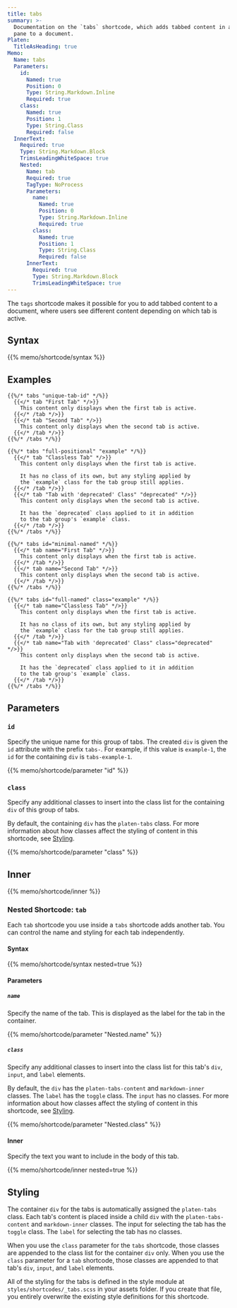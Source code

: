 ```yaml
---
title: tabs
summary: >-
  Documentation on the `tabs` shortcode, which adds tabbed content in a card
  pane to a document.
Platen:
  TitleAsHeading: true
Memo:
  Name: tabs
  Parameters:
    id:
      Named: true
      Position: 0
      Type: String.Markdown.Inline
      Required: true
    class:
      Named: true
      Position: 1
      Type: String.Class
      Required: false
  InnerText:
    Required: true
    Type: String.Markdown.Block
    TrimsLeadingWhiteSpace: true
    Nested:
      Name: tab
      Required: true
      TagType: NoProcess
      Parameters:
        name:
          Named: true
          Position: 0
          Type: String.Markdown.Inline
          Required: true
        class:
          Named: true
          Position: 1
          Type: String.Class
          Required: false
      InnerText:
        Required: true
        Type: String.Markdown.Block
        TrimsLeadingWhiteSpace: true
---
```


The `tags` shortcode makes it possible for you to add tabbed content to a document, where users see
different content depending on which tab is active.

## Syntax

{{% memo/shortcode/syntax %}}

## Examples

```memo-example-shortcode { title="Minimal Positional Example" }
{{%/* tabs "unique-tab-id" */%}}
  {{</* tab "First Tab" */>}}
    This content only displays when the first tab is active.
  {{</* /tab */>}}
  {{</* tab "Second Tab" */>}}
    This content only displays when the second tab is active.
  {{</* /tab */>}}
{{%/* /tabs */%}}
```

```memo-example-shortcode { title="Full Positional Example" }
{{%/* tabs "full-positional" "example" */%}}
  {{</* tab "Classless Tab" */>}}
    This content only displays when the first tab is active.

    It has no class of its own, but any styling applied by
    the `example` class for the tab group still applies.
  {{</* /tab */>}}
  {{</* tab "Tab with 'deprecated' Class" "deprecated" */>}}
    This content only displays when the second tab is active.

    It has the `deprecated` class applied to it in addition
    to the tab group's `example` class.
  {{</* /tab */>}}
{{%/* /tabs */%}}
```

```memo-example-shortcode { title="Minimal Named Example" }
{{%/* tabs id="minimal-named" */%}}
  {{</* tab name="First Tab" */>}}
    This content only displays when the first tab is active.
  {{</* /tab */>}}
  {{</* tab name="Second Tab" */>}}
    This content only displays when the second tab is active.
  {{</* /tab */>}}
{{%/* /tabs */%}}
```

```memo-example-shortcode { title="Full Named Example" }
{{%/* tabs id="full-named" class="example" */%}}
  {{</* tab name="Classless Tab" */>}}
    This content only displays when the first tab is active.

    It has no class of its own, but any styling applied by
    the `example` class for the tab group still applies.
  {{</* /tab */>}}
  {{</* tab name="Tab with 'deprecated' Class" class="deprecated" */>}}
    This content only displays when the second tab is active.

    It has the `deprecated` class applied to it in addition
    to the tab group's `example` class.
  {{</* /tab */>}}
{{%/* /tabs */%}}
```

## Parameters

### `id`

Specify the unique name for this group of tabs. The created `div` is given the `id` attribute with
the prefix `tabs-`. For example, if this value is `example-1`, the `id` for the containing `div` is
`tabs-example-1`.

{{% memo/shortcode/parameter "id" %}}

### `class`

Specify any additional classes to insert into the class list for the containing `div` of this group
of tabs.

By default, the containing `div` has the `platen-tabs` class. For more information about how classes
affect the styling of content in this shortcode, see [Styling](#styling).

{{% memo/shortcode/parameter "class" %}}

## Inner

{{% memo/shortcode/inner %}}

### Nested Shortcode: `tab`

Each `tab` shortcode you use inside a `tabs` shortcode adds another tab. You can control the name
and styling for each tab independently.

#### Syntax

{{% memo/shortcode/syntax nested=true %}}

#### Parameters

##### `name`

Specify the name of the tab. This is displayed as the label for the tab in the container.

{{% memo/shortcode/parameter "Nested.name" %}}

##### `class`

Specify any additional classes to insert into the class list for this tab's `div`, `input`, and
`label` elements.

By default, the `div` has the `platen-tabs-content` and `markdown-inner` classes. The `label` has
the `toggle` class. The `input` has no classes. For more information about how classes affect the
styling of content in this shortcode, see [Styling](#styling).

{{% memo/shortcode/parameter "Nested.class" %}}

#### Inner

Specify the text you want to include in the body of this tab.

{{% memo/shortcode/inner nested=true %}}

## Styling

The container `div` for the tabs is automatically assigned the `platen-tabs` class. Each tab's
content is placed inside a child `div` with the `platen-tabs-content` and `markdown-inner` classes.
The input for selecting the tab has the `toggle` class. The `label` for selecting the tab has no
classes.

When you use the `class` parameter for the `tabs` shortcode, those classes are appended to the class
list for the container `div` only. When you use the `class` parameter for a `tab` shortcode, those
classes are appended to that tab's `div`, `input`, and `label` elements.

All of the styling for the tabs is defined in the style module at `styles/shortcodes/_tabs.scss` in
your assets folder. If you create that file, you entirely overwrite the existing style definitions
for this shortcode.
